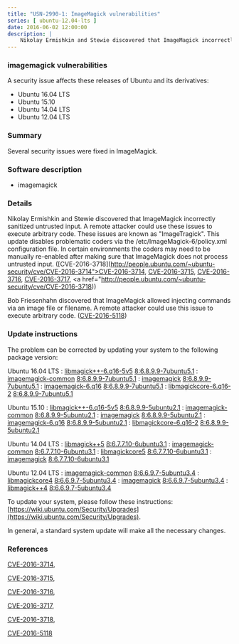 ```yaml
---
title: "USN-2990-1: ImageMagick vulnerabilities"
series: [ ubuntu-12.04-lts ]
date: 2016-06-02 12:00:00
description: |
    Nikolay Ermishkin and Stewie discovered that ImageMagick incorrectly sanitized untrusted input. A remote attacker could use these issues to execute arbitrary code. These issues are known as &quot;ImageTragick&quot;. This update disables problematic coders via the /etc/ImageMagick-6/policy.xml configuration file. In certain environments the coders may need to be manually re-enabled after making sure that ImageMagick does not process untrusted input. ([CVE-2016-3718](http://people.ubuntu.com/~ubuntu-security/cve/CVE-2016-3714">CVE-2016-3714</a>, <a href="http://people.ubuntu.com/~ubuntu-security/cve/CVE-2016-3715">CVE-2016-3715</a>, <a href="http://people.ubuntu.com/~ubuntu-security/cve/CVE-2016-3716">CVE-2016-3716</a>, <a href="http://people.ubuntu.com/~ubuntu-security/cve/CVE-2016-3717">CVE-2016-3717</a>, <a href="http://people.ubuntu.com/~ubuntu-security/cve/CVE-2016-3718))
--- 
```

 
### imagemagick vulnerabilities

A security issue affects these releases of Ubuntu and its derivatives:

* Ubuntu 16.04 LTS
* Ubuntu 15.10
* Ubuntu 14.04 LTS
* Ubuntu 12.04 LTS

### Summary

Several security issues were fixed in ImageMagick. 

### Software description

* imagemagick 

### Details

Nikolay Ermishkin and Stewie discovered that ImageMagick incorrectly sanitized untrusted input. A remote attacker could use these issues to execute arbitrary code. These issues are known as &quot;ImageTragick&quot;. This update disables problematic coders via the /etc/ImageMagick-6/policy.xml configuration file. In certain environments the coders may need to be manually re-enabled after making sure that ImageMagick does not process untrusted input. ([CVE-2016-3718](http://people.ubuntu.com/~ubuntu-security/cve/CVE-2016-3714">CVE-2016-3714</a>, <a href="http://people.ubuntu.com/~ubuntu-security/cve/CVE-2016-3715">CVE-2016-3715</a>, <a href="http://people.ubuntu.com/~ubuntu-security/cve/CVE-2016-3716">CVE-2016-3716</a>, <a href="http://people.ubuntu.com/~ubuntu-security/cve/CVE-2016-3717">CVE-2016-3717</a>, <a href="http://people.ubuntu.com/~ubuntu-security/cve/CVE-2016-3718))

Bob Friesenhahn discovered that ImageMagick allowed injecting commands via an image file or filename. A remote attacker could use this issue to execute arbitrary code. ([CVE-2016-5118](http://people.ubuntu.com/~ubuntu-security/cve/CVE-2016-5118)) 

### Update instructions

The problem can be corrected by updating your system to the following package version:

Ubuntu 16.04 LTS
 : [libmagick++-6.q16-5v5](https://launchpad.net/ubuntu/+source/imagemagick) <span> [8:6.8.9.9-7ubuntu5.1](https://launchpad.net/ubuntu/+source/imagemagick/8:6.8.9.9-7ubuntu5.1) </span> 
 : [imagemagick-common](https://launchpad.net/ubuntu/+source/imagemagick) <span> [8:6.8.9.9-7ubuntu5.1](https://launchpad.net/ubuntu/+source/imagemagick/8:6.8.9.9-7ubuntu5.1) </span> 
 : [imagemagick](https://launchpad.net/ubuntu/+source/imagemagick) <span> [8:6.8.9.9-7ubuntu5.1](https://launchpad.net/ubuntu/+source/imagemagick/8:6.8.9.9-7ubuntu5.1) </span> 
 : [imagemagick-6.q16](https://launchpad.net/ubuntu/+source/imagemagick) <span> [8:6.8.9.9-7ubuntu5.1](https://launchpad.net/ubuntu/+source/imagemagick/8:6.8.9.9-7ubuntu5.1) </span> 
 : [libmagickcore-6.q16-2](https://launchpad.net/ubuntu/+source/imagemagick) <span> [8:6.8.9.9-7ubuntu5.1](https://launchpad.net/ubuntu/+source/imagemagick/8:6.8.9.9-7ubuntu5.1) </span> 

Ubuntu 15.10
 : [libmagick++-6.q16-5v5](https://launchpad.net/ubuntu/+source/imagemagick) <span> [8:6.8.9.9-5ubuntu2.1](https://launchpad.net/ubuntu/+source/imagemagick/8:6.8.9.9-5ubuntu2.1) </span> 
 : [imagemagick-common](https://launchpad.net/ubuntu/+source/imagemagick) <span> [8:6.8.9.9-5ubuntu2.1](https://launchpad.net/ubuntu/+source/imagemagick/8:6.8.9.9-5ubuntu2.1) </span> 
 : [imagemagick](https://launchpad.net/ubuntu/+source/imagemagick) <span> [8:6.8.9.9-5ubuntu2.1](https://launchpad.net/ubuntu/+source/imagemagick/8:6.8.9.9-5ubuntu2.1) </span> 
 : [imagemagick-6.q16](https://launchpad.net/ubuntu/+source/imagemagick) <span> [8:6.8.9.9-5ubuntu2.1](https://launchpad.net/ubuntu/+source/imagemagick/8:6.8.9.9-5ubuntu2.1) </span> 
 : [libmagickcore-6.q16-2](https://launchpad.net/ubuntu/+source/imagemagick) <span> [8:6.8.9.9-5ubuntu2.1](https://launchpad.net/ubuntu/+source/imagemagick/8:6.8.9.9-5ubuntu2.1) </span> 

Ubuntu 14.04 LTS
 : [libmagick++5](https://launchpad.net/ubuntu/+source/imagemagick) <span> [8:6.7.7.10-6ubuntu3.1](https://launchpad.net/ubuntu/+source/imagemagick/8:6.7.7.10-6ubuntu3.1) </span> 
 : [imagemagick-common](https://launchpad.net/ubuntu/+source/imagemagick) <span> [8:6.7.7.10-6ubuntu3.1](https://launchpad.net/ubuntu/+source/imagemagick/8:6.7.7.10-6ubuntu3.1) </span> 
 : [libmagickcore5](https://launchpad.net/ubuntu/+source/imagemagick) <span> [8:6.7.7.10-6ubuntu3.1](https://launchpad.net/ubuntu/+source/imagemagick/8:6.7.7.10-6ubuntu3.1) </span> 
 : [imagemagick](https://launchpad.net/ubuntu/+source/imagemagick) <span> [8:6.7.7.10-6ubuntu3.1](https://launchpad.net/ubuntu/+source/imagemagick/8:6.7.7.10-6ubuntu3.1) </span> 

Ubuntu 12.04 LTS
 : [imagemagick-common](https://launchpad.net/ubuntu/+source/imagemagick) <span> [8:6.6.9.7-5ubuntu3.4](https://launchpad.net/ubuntu/+source/imagemagick/8:6.6.9.7-5ubuntu3.4) </span> 
 : [libmagickcore4](https://launchpad.net/ubuntu/+source/imagemagick) <span> [8:6.6.9.7-5ubuntu3.4](https://launchpad.net/ubuntu/+source/imagemagick/8:6.6.9.7-5ubuntu3.4) </span> 
 : [imagemagick](https://launchpad.net/ubuntu/+source/imagemagick) <span> [8:6.6.9.7-5ubuntu3.4](https://launchpad.net/ubuntu/+source/imagemagick/8:6.6.9.7-5ubuntu3.4) </span> 
 : [libmagick++4](https://launchpad.net/ubuntu/+source/imagemagick) <span> [8:6.6.9.7-5ubuntu3.4](https://launchpad.net/ubuntu/+source/imagemagick/8:6.6.9.7-5ubuntu3.4) </span> 

To update your system, please follow these instructions: [https://wiki.ubuntu.com/Security/Upgrades](https://wiki.ubuntu.com/Security/Upgrades).

In general, a standard system update will make all the necessary changes. 

### References

 [CVE-2016-3714](http://people.ubuntu.com/~ubuntu-security/cve/CVE-2016-3714), 

 [CVE-2016-3715](http://people.ubuntu.com/~ubuntu-security/cve/CVE-2016-3715), 

 [CVE-2016-3716](http://people.ubuntu.com/~ubuntu-security/cve/CVE-2016-3716), 

 [CVE-2016-3717](http://people.ubuntu.com/~ubuntu-security/cve/CVE-2016-3717), 

 [CVE-2016-3718](http://people.ubuntu.com/~ubuntu-security/cve/CVE-2016-3718), 

 [CVE-2016-5118](http://people.ubuntu.com/~ubuntu-security/cve/CVE-2016-5118)
 
